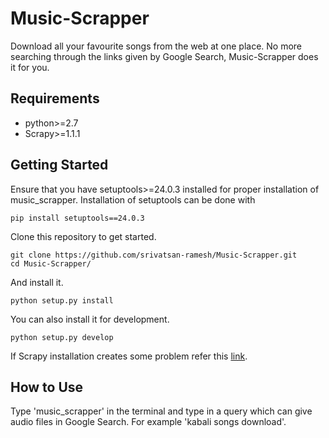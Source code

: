 Music-Scrapper
==============

Download all your favourite songs from the web at one place. No more searching through the links given by Google Search, Music-Scrapper does it for you.

Requirements
------------

-   python&gt;=2.7
-   Scrapy&gt;=1.1.1

Getting Started
---------------

Ensure that you have setuptools>=24.0.3 installed for proper installation of music_scrapper.
Installation of setuptools can be done with
``` sourceCode
pip install setuptools==24.0.3
```

Clone this repository to get started.

``` sourceCode
git clone https://github.com/srivatsan-ramesh/Music-Scrapper.git
cd Music-Scrapper/
```

And install it.

``` sourceCode
python setup.py install
```

You can also install it for development.

``` sourceCode
python setup.py develop
```
If Scrapy installation creates some problem refer this [link](http://doc.scrapy.org/en/latest/intro/install.html).

How to Use
----------

Type 'music_scrapper' in the terminal and type in a query which can give audio files in Google Search. For example 'kabali songs download'.
